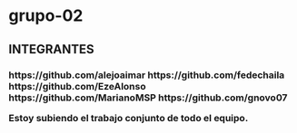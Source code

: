 # grupo-02

<h2> INTEGRANTES </h2>

<h3>
https://github.com/alejoaimar
https://github.com/fedechaila
https://github.com/EzeAlonso
https://github.com/MarianoMSP
https://github.com/gnovo07

Estoy subiendo el trabajo conjunto de todo el equipo.
